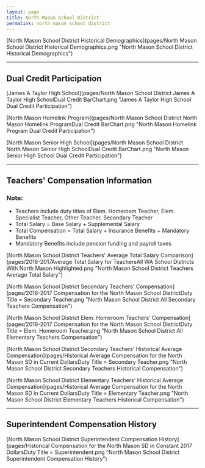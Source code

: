 ```yaml
---
layout: page
title: North Mason School District
permalink: north mason school district
---
```



[North Mason School District Historical Demographics](pages/North Mason School District Historical Demographics.png "North Mason School District Historical Demographics")

___

## Dual Credit Participation

[James A Taylor High School](pages/North Mason School District James A Taylor High SchoolDual Credit BarChart.png "James A Taylor High School Dual Credit Participation")

[North Mason Homelink Program](pages/North Mason School District North Mason Homelink ProgramDual Credit BarChart.png "North Mason Homelink Program Dual Credit Participation")

[North Mason Senior High School](pages/North Mason School District North Mason Senior High SchoolDual Credit BarChart.png "North Mason Senior High School Dual Credit Participation")


___

## Teachers' Compensation Information
### Note:
- Teachers include duty titles of Elem. Homeroom Teacher, Elem. Specialist Teacher, Other Teacher, Secondary Teacher
- Total Salary = Base Salary + Supplemental Salary
- Total Compensation = Total Salary + Insurance Benefits + Mandatory Benefits
- Mandatory Benefits include pension funding and payroll taxes

[North Mason School District Teachers' Average Total Salary Comparison](pages/2016-2017Average Total Salary for TeachersAll WA School Districts With North Mason Highlighted.png "North Mason School District Teachers Average Total Salary")

[North Mason School District Secondary Teachers' Compensation](pages/2016-2017 Compensation for the North Mason School DistrictDuty Title = Secondary Teacher.png "North Mason School District All Secondary Teachers Compensation")

[North Mason School District Elem. Homeroom Teachers' Compensation](pages/2016-2017 Compensation for the North Mason School DistrictDuty Title = Elem. Homeroom Teacher.png "North Mason School District All Elementary Teachers Compensation")

[North Mason School District Secondary Teachers' Historical Average Compensation](pages/Historical Average Compensation for the North Mason SD in Current DollarsDuty Title = Secondary Teacher.png "North Mason School District Secondary Teachers Historical Compensation")

[North Mason School District Elementary Teachers' Historical Average Compensation](pages/Historical Average Compensation for the North Mason SD in Current DollarsDuty Title = Elementary Teacher.png "North Mason School District Elementary Teachers Historical Compensation")


___

## Superintendent Compensation History

[North Mason School District Superintendent Compensation History](pages/Historical Compensation for the North Mason SD in Constant 2017 DollarsDuty Title = Superintendent.png "North Mason School District Superintendent Compensation History")

